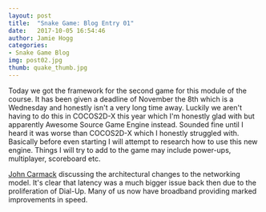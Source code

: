 ```yaml
---
layout: post
title:  "Snake Game: Blog Entry 01"
date:   2017-10-05 16:54:46
author: Jamie Hogg
categories: 
- Snake Game Blog
img: post02.jpg
thumb: quake_thumb.jpg
---
```

Today we got the framework for the second game for this module of the course.
It has been given a deadline of November the 8th which is a Wednesday and honestly isn't a very long time away.
Luckily we aren't having to do this in COCOS2D-X this year which I'm honestly glad with but apparently Awesome Source Game Engine instead.
Sounded fine until I heard it was worse than COCOS2D-X which I honestly struggled with.
Basically before even starting I will attempt to research how to use this new engine.
Things I will try to add to the game may include power-ups, multiplayer, scoreboard etc.

[John Carmack][carmack] discussing the architectural changes to the networking model. It's clear that latency was a much bigger issue back then due to the proliferation of Dial-Up. Many of us now have broadband providing marked improvements in speed. 

[carmack]: http://fabiensanglard.net/quakeSource/johnc-log.aug.htm
